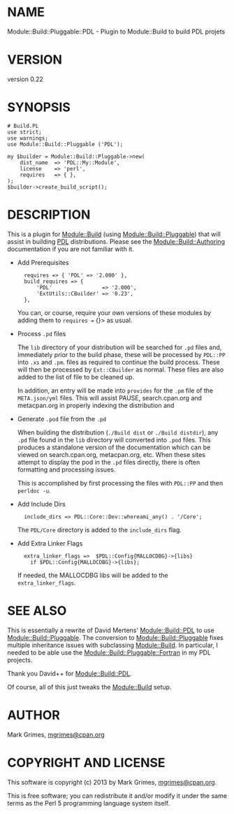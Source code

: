 # NAME

Module::Build::Pluggable::PDL - Plugin to Module::Build to build PDL projets

# VERSION

version 0.22

# SYNOPSIS

    # Build.PL
    use strict;
    use warnings;
    use Module::Build::Pluggable ('PDL');

    my $builder = Module::Build::Pluggable->new(
        dist_name  => 'PDL::My::Module',
        license    => 'perl',
        requires   => { },
    );
    $builder->create_build_script();

# DESCRIPTION

This is a plugin for [Module::Build](http://search.cpan.org/perldoc?Module::Build) (using [Module::Build::Pluggable](http://search.cpan.org/perldoc?Module::Build::Pluggable))
that will assist in building [PDL](http://search.cpan.org/perldoc?PDL) distributions. Please see the
[Module::Build::Authoring](http://search.cpan.org/perldoc?Module::Build::Authoring) documentation if you are not familiar with it.

- Add Prerequisites

        requires => { 'PDL' => '2.000' },
        build_requires => {
            'PDL'                => '2.000',
            'ExtUtils::CBuilder' => '0.23',
        },

    You can, or course, require your own versions of these modules by adding them
    to `requires =` {}> as usual. 

- Process `.pd` files

    The `lib` directory of your distribution will be searched for `.pd` files
    and, immediately prior to the build phase, these will be processed by
    `PDL::PP` into `.xs` and `.pm`. files as required to continue the build
    process.  These will then be processed by `Ext::CBuilder` as normal. These
    files are also added to the list of file to be cleaned up.

    In addition, an entry will be made into `provides` for the `.pm` file of the
    `META.json/yml` files. This will assist PAUSE, search.cpan.org and metacpan.org
    in properly indexing the distribution and 

- Generate `.pod` file from the `.pd`

    When building the distribution (`./Build dist` or `./Build distdir`), any
    `.pd` file found in the `lib` directory will converted into `.pod` files.
    This produces a standalone version of the documentation which can be viewed
    on search.cpan.org, metacpan.org, etc. When these sites attempt to display 
    the pod in the `.pd` files directly, there is often formatting and processing
    issues.

    This is accomplished by first processing the files with `PDL::PP` and then
    `perldoc -u`.

- Add Include Dirs

        include_dirs => PDL::Core::Dev::whereami_any() . '/Core';

    The `PDL/Core` directory is added to the `include_dirs` flag.

- Add Extra Linker Flags

        extra_linker_flags =>  $PDL::Config{MALLOCDBG}->{libs}
          if $PDL::Config{MALLOCDBG}->{libs};

    If needed, the MALLOCDBG libs will be added to the `extra_linker_flags`.

# SEE ALSO

This is essentially a rewrite of David Mertens' [Module::Build::PDL](http://search.cpan.org/perldoc?Module::Build::PDL) to use
[Module::Build::Pluggable](http://search.cpan.org/perldoc?Module::Build::Pluggable). The conversion to [Module::Build::Pluggable](http://search.cpan.org/perldoc?Module::Build::Pluggable)
fixes multiple inheritance issues with subclassing [Module::Build](http://search.cpan.org/perldoc?Module::Build). In
particular, I needed to be able use the [Module::Build::Pluggable::Fortran](http://search.cpan.org/perldoc?Module::Build::Pluggable::Fortran)
in my PDL projects.

Thank you David++ for [Module::Build::PDL](http://search.cpan.org/perldoc?Module::Build::PDL).

Of course, all of this just tweaks the [Module::Build](http://search.cpan.org/perldoc?Module::Build) setup.

# AUTHOR

Mark Grimes, <mgrimes@cpan.org>

# COPYRIGHT AND LICENSE

This software is copyright (c) 2013 by Mark Grimes, <mgrimes@cpan.org>.

This is free software; you can redistribute it and/or modify it under
the same terms as the Perl 5 programming language system itself.
